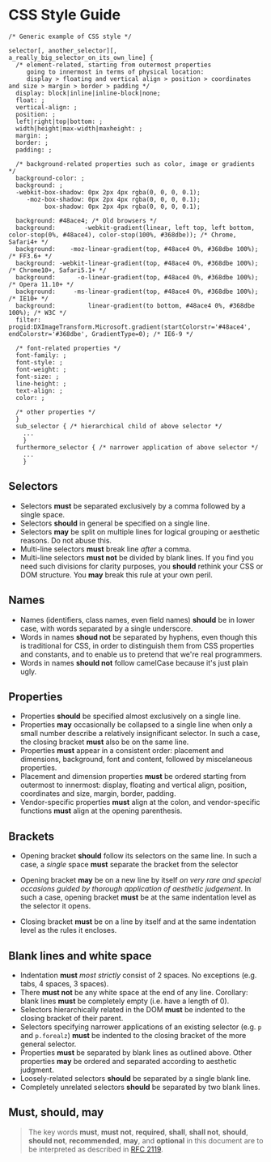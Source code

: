 CSS Style Guide
===============

    /* Generic example of CSS style */
    
    selector[, another_selector][,
    a_really_big_selector_on_its_own_line] {
      /* element-related, starting from outermost properties
         going to innermost in terms of physical location:
         display > floating and vertical align > position > coordinates and size > margin > border > padding */
      display: block|inline|inline-block|none;
      float: ;
      vertical-align: ;
      position: ;
      left|right|top|bottom: ;
      width|height|max-width|maxheight: ;
      margin: ;
      border: ;
      padding: ;
    
      /* background-related properties such as color, image or gradients */
      background-color: ;
      background: ;
      -webkit-box-shadow: 0px 2px 4px rgba(0, 0, 0, 0.1);
         -moz-box-shadow: 0px 2px 4px rgba(0, 0, 0, 0.1);
              box-shadow: 0px 2px 4px rgba(0, 0, 0, 0.1);
              
      background: #48ace4; /* Old browsers */
      background:        -webkit-gradient(linear, left top, left bottom, color-stop(0%, #48ace4), color-stop(100%, #368dbe)); /* Chrome, Safari4+ */
      background:    -moz-linear-gradient(top, #48ace4 0%, #368dbe 100%); /* FF3.6+ */
      background: -webkit-linear-gradient(top, #48ace4 0%, #368dbe 100%); /* Chrome10+, Safari5.1+ */
      background:      -o-linear-gradient(top, #48ace4 0%, #368dbe 100%); /* Opera 11.10+ */
      background:     -ms-linear-gradient(top, #48ace4 0%, #368dbe 100%); /* IE10+ */
      background:         linear-gradient(to bottom, #48ace4 0%, #368dbe 100%); /* W3C */
      filter: progid:DXImageTransform.Microsoft.gradient(startColorstr='#48ace4', endColorstr='#368dbe', GradientType=0); /* IE6-9 */
  
      /* font-related properties */
      font-family: ;
      font-style: ;
      font-weight: ;
      font-size: ;
      line-height: ;
      text-align: ;
      color: ;
      
      /* other properties */
      }
      sub_selector { /* hierarchical child of above selector */
        ...
        }
      furthermore_selector { /* narrower application of above selector */
        ...
        }


Selectors
---------
* Selectors **must** be separated exclusively by a comma followed by a single space.
* Selectors **should** in general be specified on a single line.
* Selectors **may** be split on multiple lines for logical grouping or aesthetic reasons. Do not abuse this.
* Multi-line selectors **must** break line _after_ a comma.
* Multi-line selectors **must not** be divided by blank lines. If you find you need such divisions for clarity
  purposes, you **should** rethink your CSS or DOM structure. You **may** break this rule at your own peril.


Names
-----
* Names (identifiers, class names, even field names) **should** be in lower case, with words separated by a
  single underscore.
* Words in names **shoud not** be separated by hyphens, even though this is traditional for CSS, in order to
  distinguish them from CSS properties and constants, and to enable us to pretend that we're real programmers.
* Words in names **should not** follow camelCase because it's just plain ugly.


Properties
----------
* Properties **should** be specified almost exclusively on a single line.
* Properties **may** occasionally be collapsed to a single line when only a small number describe a relatively
  insignificant selector. In such a case, the closing bracket **must** also be on the same line.
* Properties **must** appear in a consistent order: placement and dimensions, background, font and content, followed
  by miscelaneous properties.
* Placement and dimension properties **must** be ordered starting from outermost to innermost:
  display, floating and vertical align, position, coordinates and size, margin, border, padding.
* Vendor-specific properties **must** align at the colon, and vendor-specific functions **must**
  align at the opening parenthesis.

Brackets
--------

* Opening bracket **should** follow its selectors on the same line.
  In such a case, a _single_ space **must** separate the bracket from the selector
- Opening bracket **may** be on a new line by itself
  _on very rare and special occasions guided by thorough application of aesthetic judgement_.
  In such a case, opening bracket **must** be at the same indentation level as the selector it opens.
* Closing bracket **must** be on a line by itself and at the same indentation level as the rules it encloses.


Blank lines and white space
-----

* Indentation **must** _most strictly_ consist of 2 spaces. No exceptions (e.g. tabs, 4 spaces, 3 spaces).
* There **must not** be any white space at the end of any line.
  Corollary: blank lines **must** be completely empty (i.e. have a length of 0).
* Selectors hierarchically related in the DOM **must** be indented to the closing bracket of their parent.
* Selectors specifying narrower applications of an existing selector (e.g. `p` and `p.forealz`) **must**
  be indented to the closing bracket of the more general selector.
* Properties **must** be separated by blank lines as outlined above.
  Other properties **may** be ordered and separated according to aesthetic judgment.
* Loosely-related selectors **should** be separated by a single blank line.
* Completely unrelated selectors **should** be separated by two blank lines.


Must, should, may
----

> The key words **must**, **must not**, **required**, **shall**,
**shall not**, **should**, **should not**, **recommended**, **may**,
and **optional** in this document are to be interpreted as described in
[RFC 2119](http://pretty-rfc.herokuapp.com/RFC2119).

